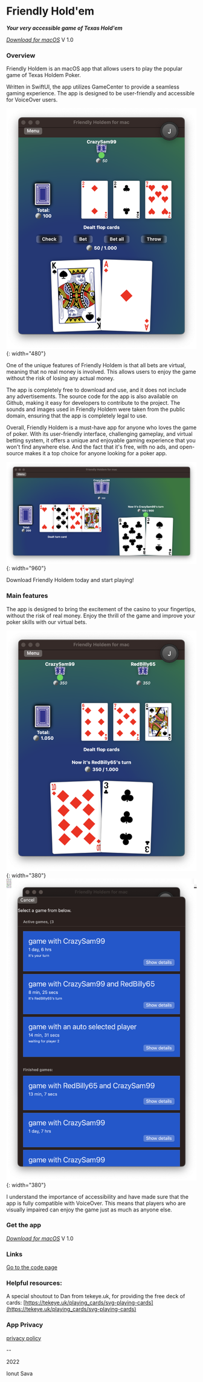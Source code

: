 # Friendly Hold'em

**_Your very accessible game of Texas Hold'em_**

[_Download for macOS_](https://github.com/ionutsava674/Friendly-Holdem-for-mac/releases/download/v1.0/FriendlyHoldem.dmg)
V 1.0

### **Overview**

Friendly Holdem is an macOS app that allows users to play the popular game of Texas Holdem Poker.

Written in SwiftUI, the app utilizes GameCenter to provide a seamless gaming experience.
The app is designed to be user-friendly and accessible for VoiceOver users.

![screenshot](img/s2.png){: width="480"}

One of the unique features of Friendly Holdem is that all bets are virtual, meaning that no real money is involved. This allows users to enjoy the game without the risk of losing any actual money.

The app is completely free to download and use, and it does not include any advertisements. 
The source code for the app is also available on Github, making it easy for developers to contribute to the project.
The sounds and images used in Friendly Holdem were taken from the public domain, ensuring that the app is completely legal to use. 

Overall, Friendly Holdem is a must-have app for anyone who loves the game of poker. 
With its user-friendly interface, challenging gameplay, and virtual betting system, it offers a unique and enjoyable gaming experience that you won't find anywhere else. And the fact that it's free, with no ads, and open-source makes it a top choice for anyone looking for a poker app. 

![screenshot](img/s4.png){: width="960"}

Download Friendly Holdem today and start playing!

### **Main features**

The app is designed to bring the excitement of the casino to your fingertips, without the risk of real money. Enjoy the thrill of the game and improve your poker skills with our virtual bets.

![screenshot](img/s1.png){: width="380"} ![screenshot](img/s3.png){: width="380"}

I understand the importance of accessibility and have made sure that the app is fully compatible with VoiceOver. 
This means that players who are visually impaired can enjoy the game just as much as anyone else.

### **Get the app**

[_Download for macOS_](https://github.com/ionutsava674/Friendly-Holdem-for-mac/releases/download/v1.0/FriendlyHoldem.dmg)
V 1.0

<!--[_Get on the app store_](https://apps.apple.com/app/friendly-holdem/id1632308313)-->

### **Links**

[Go to the code page](https://github.com/ionutsava674/Friendly-Holdem-for-mac)

### **Helpful resources:**

A special shoutout to Dan from tekeye.uk, for providing the free deck of cards:
[https://tekeye.uk/playing_cards/svg-playing-cards](https://tekeye.uk/playing_cards/svg-playing-cards)

### **App Privacy**

[privacy policy](privacypolicy.html)

--

2022

Ionut Sava
